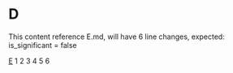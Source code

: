 # D

This content reference E.md, will have 6 line changes, expected: is_significant = false

[E](./E.md)
1
2
3
4
5
6